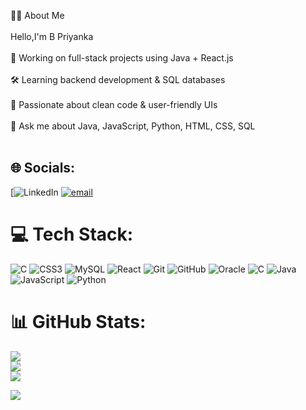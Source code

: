🧑‍💻 About Me<br><br>
Hello,I'm B Priyanka<br><br>
🚀 Working on full-stack projects using Java + React.js<br><br>
🛠️ Learning backend development & SQL databases<br><br>
📡 Passionate about clean code & user-friendly UIs<br><br>
💬 Ask me about Java, JavaScript, Python, HTML, CSS, SQL<br><br>



## 🌐 Socials:
[![LinkedIn](https://img.shields.io/badge/LinkedIn-%230077B5.svg?]logo=https://www.linkedin.com/in/b-priyanka-946b66222/)
[![email](https://img.shields.io/badge/Email-D14836?logo=gmail&logoColor=white)](mailto:priyankaborigi306@gmail.com) 

# 💻 Tech Stack:
![C](https://img.shields.io/badge/c-%2300599C.svg?style=for-the-badge&logo=c&logoColor=white) ![CSS3](https://img.shields.io/badge/css3-%231572B6.svg?style=for-the-badge&logo=css3&logoColor=white) ![MySQL](https://img.shields.io/badge/mysql-4479A1.svg?style=for-the-badge&logo=mysql&logoColor=white) ![React](https://img.shields.io/badge/react-%2320232a.svg?style=for-the-badge&logo=react&logoColor=%2361DAFB) ![Git](https://img.shields.io/badge/git-%23F05033.svg?style=for-the-badge&logo=git&logoColor=white) ![GitHub](https://img.shields.io/badge/github-%23121011.svg?style=for-the-badge&logo=github&logoColor=white) ![Oracle](https://img.shields.io/badge/Oracle-F80000?style=for-the-badge&logo=oracle&logoColor=white) ![C](https://img.shields.io/badge/c-%2300599C.svg?style=for-the-badge&logo=c&logoColor=white) ![Java](https://img.shields.io/badge/java-%23ED8B00.svg?style=for-the-badge&logo=openjdk&logoColor=white) ![JavaScript](https://img.shields.io/badge/javascript-%23323330.svg?style=for-the-badge&logo=javascript&logoColor=%23F7DF1E) ![Python](https://img.shields.io/badge/python-3670A0?style=for-the-badge&logo=python&logoColor=ffdd54)
# 📊 GitHub Stats:
![](https://github-readme-stats.vercel.app/api?username=Priyankaborigi&theme=dark&hide_border=true&include_all_commits=true&count_private=true)<br/>
![](https://nirzak-streak-stats.vercel.app/?user=Priyankaborigi&theme=dark&hide_border=true)<br/>
![](https://github-readme-stats.vercel.app/api/top-langs/?username=Priyankaborigi&theme=dark&hide_border=true&include_all_commits=true&count_private=true&layout=compact)


[![](https://visitcount.itsvg.in/api?id=Priyankaborigi&icon=6&color=0)](https://visitcount.itsvg.in)

